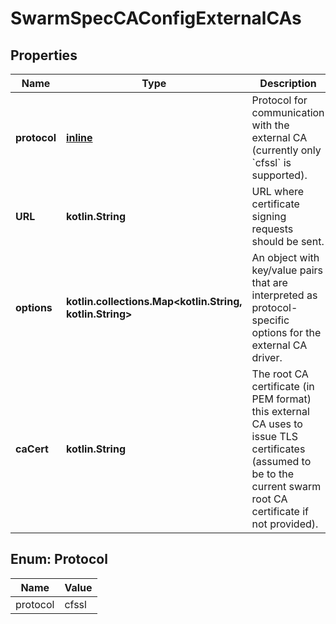 
# SwarmSpecCAConfigExternalCAs

## Properties
Name | Type | Description | Notes
------------ | ------------- | ------------- | -------------
**protocol** | [**inline**](#ProtocolEnum) | Protocol for communication with the external CA (currently only &#x60;cfssl&#x60; is supported).  |  [optional]
**URL** | **kotlin.String** | URL where certificate signing requests should be sent.  |  [optional]
**options** | **kotlin.collections.Map&lt;kotlin.String, kotlin.String&gt;** | An object with key/value pairs that are interpreted as protocol-specific options for the external CA driver.  |  [optional]
**caCert** | **kotlin.String** | The root CA certificate (in PEM format) this external CA uses to issue TLS certificates (assumed to be to the current swarm root CA certificate if not provided).  |  [optional]


<a name="ProtocolEnum"></a>
## Enum: Protocol
Name | Value
---- | -----
protocol | cfssl



